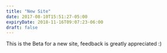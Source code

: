 ```yaml
---
title: "New Site"
date: 2017-08-10T15:51:27-05:00
expiryDate: 2018-11-16T09:07:23-06:00
draft: false
---
```


This is the Beta for a new site, feedback is greatly appreciated :)



